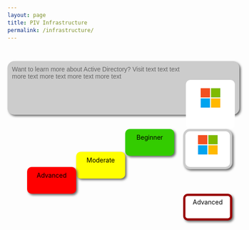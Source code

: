 ```yaml
---
layout: page
title: PIV Infrastructure
permalink: /infrastructure/
---
```

&nbsp;

<div style="float:left">
<div style="padding:10px; border-radius:15px; width:500px; height:100px; box-shadow:3px 3px 5px 0px; background-color:#CCC; color:#666666">
<div style="width:400px; float:left; font-family:Arial">
Want to learn more about Active Directory? Visit text text text more text more text more text more text
</div>
<div style="float:right; padding:15px; width:80px; height:80px; background-color:#FFF; color:#666; border-radius:10px;">
<div style="text-align:center"><img src="../img/microsoft.png"/>
</div>
</div>
</div>
</div>


<div style="float:right; padding:5px; text-align:center; border-radius:15px; border-style:solid; border-width:5px; border-color:#CCC; width:90px; height:70px; box-shadow:3px 3px 5px 0px; background-color:#FFF; color:#666666">
<img src="../img/microsoft.png"/>
</div>
<div style="float:right; padding:10px; margin-right:20px; border-radius:10px; width:90px; height:40px; box-shadow:3px 3px 5px 0px; text-align:center; background-color:#33CC00; color:#666666">
<div style="color:#000000">
Beginner
</div>
</div>

<br/>
<br/>
<br/>

<div style="float:right; padding:10px; border-radius:10px; width:90px; height:40px; box-shadow:3px 3px 5px 0px; text-align:center; background-color:#FFFF00; color:#666666">
<div style="color:#000000">
Moderate
</div>
</div>
<br/>
<br/>

<div style="float:right; padding:10px; border-radius:10px; width:90px; height:40px; box-shadow:3px 3px 5px 0px; text-align:center; background-color:#FF0000; color:#666666">
<div style="color:#000000">
Advanced
</div>
</div>

<br/>
<br/>

<div style="float:right; padding:5px; border-radius:10px; border-style:solid; border-width:5px; border-color:#990000; width:90px; height:40px; box-shadow:3px 3px 5px 0px; text-align:center; background-color:#FFF; color:#666666">
<div style="color:#000000">
Advanced
</div>
</div>

<br/>
<br/>

&nbsp;
&nbsp;